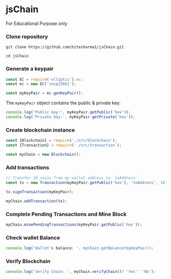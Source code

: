 # jsChain

For Educational Purpose only

### Clone repository
```
git clone https://github.com/hitesharma1/jsChain.git

cd jsChain
```

### Generate a keypair
```js
const EC = require('elliptic').ec;
const ec = new EC('secp256k1');

const myKeyPair = ec.genKeyPair();
```

The `myKeyPair` object contains the public & private key:
```js
console.log('Public key:', myKeyPair.getPublic('hex'));
console.log('Private key:', myKeyPair.getPrivate('hex'));
```

### Create blockchain instance 
```js
const {Blockchain} = require('./src/blockchain');
const {Transaction} = require('./src/transaction');

const myChain = new Blockchain();
```

### Add transactions
```js
// Transfer 10 coins from my wallet address to `toAddress`
const tx = new Transaction(myKeyPair.getPublic('hex'), 'toAddress', 10);

tx.signTransaction(myKeyPair);

myChain.addTransaction(tx);
```

###  Complete Pending Transactions and Mine Block
```js
myChain.minePendingTransactions(myKeyPair.getPublic('hex'));
```

### Check wallet Balance
```js
console.log('Wallet's balance: ', myChain.getBalance(myKeyPair));
```

### Verify Blockchain
```js
console.log('Verify Chain: ', myChain.verifyChain()? 'Yes': 'No');
```